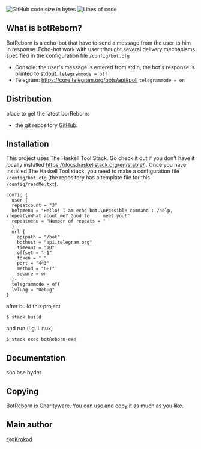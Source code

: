 ![GitHub code size in bytes](https://img.shields.io/github/languages/code-size/gKrokod/botReborn?style=flat-square)
![Lines of code](https://img.shields.io/tokei/lines/github/gKrokod/botReborn?style=flat-square)

## What is botReborn? ##

BotReborn is a echo-bot that have to send a message from the user to 
him in response. Echo-bot work with user  trhought several delivery mechanisms
specified in the configuration file `/config/bot.cfg` 
+ Console: the user's message is entered from stdin, the bot's response is printed to stdout. `telegrammode = off`
+ Telegram: https://core.telegram.org/bots/api#poll `telegrammode = on`

## Distribution ##

place to get the latest borReborn: 
+ the git repository [GitHub](https://github.com/gKrokod/botReborn).

## Installation ##

This project uses The Haskell Tool Stack. Go check it out if you don't have it locally installed https://docs.haskellstack.org/en/stable/ .
Once you have installed The Haskell Tool stack, you need to make a configuration file `/config/bot.cfg`  (the repository has a template file for this `/config/readMe.txt`). 

```
config {
  user {
  repeatcount = "3"
  helpmenu = "Hello! I am echo-bot.\nPossible command : /help, /repeat\nWhat about me? Good to     meet you!"
  repeatmenu = "Number of repeats = "
  }
  url {
    apipath = "/bot"
    bothost = "api.telegram.org"
    timeout = "10"
    offset = "-1"
    token = "_"
    port = "443"
    method = "GET"
    secure = on
  }-
  telegrammode = off
  lvlLog = "Debug"
}
```
after build this project
```
$ stack build
```

and run (i.g. Linux)
```
$ stack exec botReborn-exe
```


## Documentation ##

sha bse bydet

## Copying ##

BotReborn is Charityware.  You can use and copy it as much as you like.

## Main author ##

[@gKrokod](https://github.com/gKrokod)

